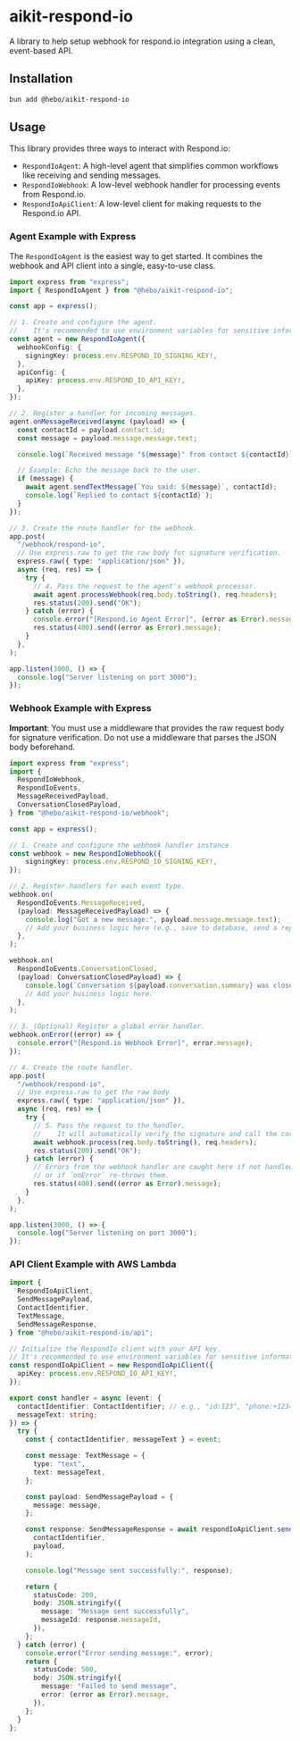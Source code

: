 # aikit-respond-io

A library to help setup webhook for respond.io integration using a clean, event-based API.

## Installation

```bash
bun add @hebo/aikit-respond-io
```

## Usage

This library provides three ways to interact with Respond.io:

- `RespondIoAgent`: A high-level agent that simplifies common workflows like receiving and sending messages.
- `RespondIoWebhook`: A low-level webhook handler for processing events from Respond.io.
- `RespondIoApiClient`: A low-level client for making requests to the Respond.io API.

### Agent Example with Express

The `RespondIoAgent` is the easiest way to get started. It combines the webhook and API client into a single, easy-to-use class.

```ts
import express from "express";
import { RespondIoAgent } from "@hebo/aikit-respond-io";

const app = express();

// 1. Create and configure the agent.
//    It's recommended to use environment variables for sensitive information.
const agent = new RespondIoAgent({
  webhookConfig: {
    signingKey: process.env.RESPOND_IO_SIGNING_KEY!,
  },
  apiConfig: {
    apiKey: process.env.RESPOND_IO_API_KEY!,
  },
});

// 2. Register a handler for incoming messages.
agent.onMessageReceived(async (payload) => {
  const contactId = payload.contact.id;
  const message = payload.message.message.text;

  console.log(`Received message "${message}" from contact ${contactId}`);

  // Example: Echo the message back to the user.
  if (message) {
    await agent.sendTextMessage(`You said: ${message}`, contactId);
    console.log(`Replied to contact ${contactId}`);
  }
});

// 3. Create the route handler for the webhook.
app.post(
  "/webhook/respond-io",
  // Use express.raw to get the raw body for signature verification.
  express.raw({ type: "application/json" }),
  async (req, res) => {
    try {
      // 4. Pass the request to the agent's webhook processor.
      await agent.processWebhook(req.body.toString(), req.headers);
      res.status(200).send("OK");
    } catch (error) {
      console.error("[Respond.io Agent Error]", (error as Error).message);
      res.status(400).send((error as Error).message);
    }
  },
);

app.listen(3000, () => {
  console.log("Server listening on port 3000");
});
```

### Webhook Example with Express

**Important**: You must use a middleware that provides the raw request body for signature verification. Do not use a middleware that parses the JSON body beforehand.

```ts
import express from "express";
import {
  RespondIoWebhook,
  RespondIoEvents,
  MessageReceivedPayload,
  ConversationClosedPayload,
} from "@hebo/aikit-respond-io/webhook";

const app = express();

// 1. Create and configure the webhook handler instance.
const webhook = new RespondIoWebhook({
    signingKey: process.env.RESPOND_IO_SIGNING_KEY!,
});

// 2. Register handlers for each event type.
webhook.on(
  RespondIoEvents.MessageReceived,
  (payload: MessageReceivedPayload) => {
    console.log("Got a new message:", payload.message.message.text);
    // Add your business logic here (e.g., save to database, send a reply).
  },
);

webhook.on(
  RespondIoEvents.ConversationClosed,
  (payload: ConversationClosedPayload) => {
    console.log(`Conversation ${payload.conversation.summary} was closed.`);
    // Add your business logic here.
  },
);

// 3. (Optional) Register a global error handler.
webhook.onError((error) => {
  console.error("[Respond.io Webhook Error]", error.message);
});

// 4. Create the route handler.
app.post(
  "/webhook/respond-io",
  // Use express.raw to get the raw body
  express.raw({ type: "application/json" }),
  async (req, res) => {
    try {
      // 5. Pass the request to the handler.
      //    It will automatically verify the signature and call the correct callback.
      await webhook.process(req.body.toString(), req.headers);
      res.status(200).send("OK");
    } catch (error) {
      // Errors from the webhook handler are caught here if not handled by `onError`
      // or if `onError` re-throws them.
      res.status(400).send((error as Error).message);
    }
  },
);

app.listen(3000, () => {
  console.log("Server listening on port 3000");
});
```

### API Client Example with AWS Lambda

```ts
import {
  RespondIoApiClient,
  SendMessagePayload,
  ContactIdentifier,
  TextMessage,
  SendMessageResponse,
} from "@hebo/aikit-respond-io/api";

// Initialize the RespondIo client with your API key.
// It's recommended to use environment variables for sensitive information.
const respondIoApiClient = new RespondIoApiClient({
  apiKey: process.env.RESPOND_IO_API_KEY!,
});

export const handler = async (event: {
  contactIdentifier: ContactIdentifier; // e.g., "id:123", "phone:+1234567890"
  messageText: string;
}) => {
  try {
    const { contactIdentifier, messageText } = event;

    const message: TextMessage = {
      type: "text",
      text: messageText,
    };

    const payload: SendMessagePayload = {
      message: message,
    };

    const response: SendMessageResponse = await respondIoApiClient.sendMessage(
      contactIdentifier,
      payload,
    );

    console.log("Message sent successfully:", response);

    return {
      statusCode: 200,
      body: JSON.stringify({
        message: "Message sent successfully",
        messageId: response.messageId,
      }),
    };
  } catch (error) {
    console.error("Error sending message:", error);
    return {
      statusCode: 500,
      body: JSON.stringify({
        message: "Failed to send message",
        error: (error as Error).message,
      }),
    };
  }
};
```
